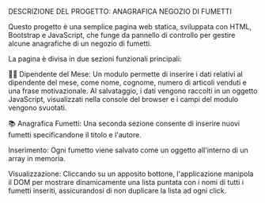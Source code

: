 DESCRIZIONE DEL PROGETTO: ANAGRAFICA NEGOZIO DI FUMETTI

Questo progetto è una semplice pagina web statica, sviluppata con HTML, Bootstrap e JavaScript, che funge da pannello di controllo per gestire alcune anagrafiche di un negozio di fumetti.

La pagina è divisa in due sezioni funzionali principali:

👨‍💼 Dipendente del Mese: Un modulo permette di inserire i dati relativi al dipendente del mese, come nome, cognome, numero di articoli venduti e una frase motivazionale. Al salvataggio, i dati vengono raccolti in un oggetto JavaScript, visualizzati nella console del browser e i campi del modulo vengono svuotati.

📚 Anagrafica Fumetti: Una seconda sezione consente di inserire nuovi fumetti specificandone il titolo e l'autore.

Inserimento: Ogni fumetto viene salvato come un oggetto all'interno di un array in memoria.

Visualizzazione: Cliccando su un apposito bottone, l'applicazione manipola il DOM per mostrare dinamicamente una lista puntata con i nomi di tutti i fumetti inseriti, assicurandosi di non duplicare la lista ad ogni click.
